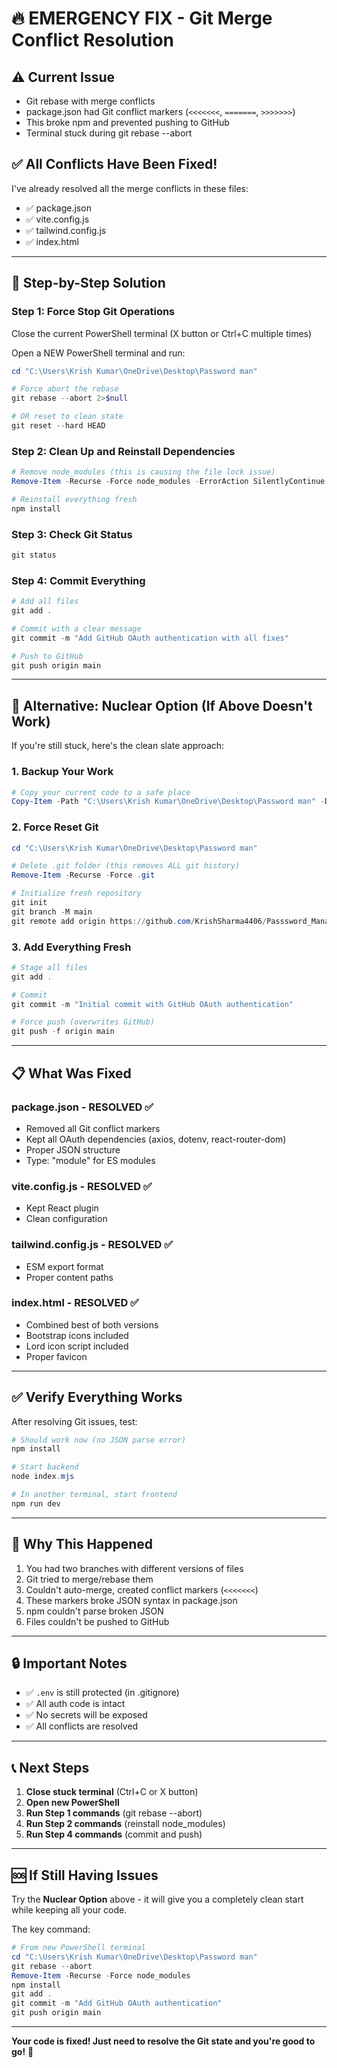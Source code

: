 # 🔥 EMERGENCY FIX - Git Merge Conflict Resolution

## ⚠️ Current Issue
- Git rebase with merge conflicts
- package.json had Git conflict markers (`<<<<<<<`, `=======`, `>>>>>>>`)
- This broke npm and prevented pushing to GitHub
- Terminal stuck during git rebase --abort

## ✅ **All Conflicts Have Been Fixed!**

I've already resolved all the merge conflicts in these files:
- ✅ package.json
- ✅ vite.config.js  
- ✅ tailwind.config.js
- ✅ index.html

---

## 🚀 Step-by-Step Solution

### Step 1: Force Stop Git Operations

Close the current PowerShell terminal (X button or Ctrl+C multiple times)

Open a NEW PowerShell terminal and run:

```powershell
cd "C:\Users\Krish Kumar\OneDrive\Desktop\Password man"

# Force abort the rebase
git rebase --abort 2>$null

# OR reset to clean state
git reset --hard HEAD
```

### Step 2: Clean Up and Reinstall Dependencies

```powershell
# Remove node_modules (this is causing the file lock issue)
Remove-Item -Recurse -Force node_modules -ErrorAction SilentlyContinue

# Reinstall everything fresh
npm install
```

### Step 3: Check Git Status

```powershell
git status
```

### Step 4: Commit Everything

```powershell
# Add all files
git add .

# Commit with a clear message
git commit -m "Add GitHub OAuth authentication with all fixes"

# Push to GitHub
git push origin main
```

---

## 🔧 Alternative: Nuclear Option (If Above Doesn't Work)

If you're still stuck, here's the clean slate approach:

### 1. Backup Your Work
```powershell
# Copy your current code to a safe place
Copy-Item -Path "C:\Users\Krish Kumar\OneDrive\Desktop\Password man" -Destination "C:\Users\Krish Kumar\OneDrive\Desktop\Password man BACKUP" -Recurse
```

### 2. Force Reset Git
```powershell
cd "C:\Users\Krish Kumar\OneDrive\Desktop\Password man"

# Delete .git folder (this removes ALL git history)
Remove-Item -Recurse -Force .git

# Initialize fresh repository
git init
git branch -M main
git remote add origin https://github.com/KrishSharma4406/Passsword_Manager.git
```

### 3. Add Everything Fresh
```powershell
# Stage all files
git add .

# Commit
git commit -m "Initial commit with GitHub OAuth authentication"

# Force push (overwrites GitHub)
git push -f origin main
```

---

## 📋 What Was Fixed

### **package.json** - RESOLVED ✅
- Removed all Git conflict markers
- Kept all OAuth dependencies (axios, dotenv, react-router-dom)
- Proper JSON structure
- Type: "module" for ES modules

### **vite.config.js** - RESOLVED ✅
- Kept React plugin
- Clean configuration

### **tailwind.config.js** - RESOLVED ✅
- ESM export format
- Proper content paths

### **index.html** - RESOLVED ✅
- Combined best of both versions
- Bootstrap icons included
- Lord icon script included
- Proper favicon

---

## ✅ Verify Everything Works

After resolving Git issues, test:

```powershell
# Should work now (no JSON parse error)
npm install

# Start backend
node index.mjs

# In another terminal, start frontend
npm run dev
```

---

## 🎯 Why This Happened

1. You had two branches with different versions of files
2. Git tried to merge/rebase them
3. Couldn't auto-merge, created conflict markers (`<<<<<<<`)
4. These markers broke JSON syntax in package.json
5. npm couldn't parse broken JSON
6. Files couldn't be pushed to GitHub

---

## 🔒 Important Notes

- ✅ `.env` is still protected (in .gitignore)
- ✅ All auth code is intact
- ✅ No secrets will be exposed
- ✅ All conflicts are resolved

---

## 📞 Next Steps

1. **Close stuck terminal** (Ctrl+C or X button)
2. **Open new PowerShell**
3. **Run Step 1 commands** (git rebase --abort)
4. **Run Step 2 commands** (reinstall node_modules)
5. **Run Step 4 commands** (commit and push)

---

## 🆘 If Still Having Issues

Try the **Nuclear Option** above - it will give you a completely clean start while keeping all your code.

The key command:
```powershell
# From new PowerShell terminal
cd "C:\Users\Krish Kumar\OneDrive\Desktop\Password man"
git rebase --abort
Remove-Item -Recurse -Force node_modules
npm install
git add .
git commit -m "Add GitHub OAuth authentication"
git push origin main
```

---

**Your code is fixed! Just need to resolve the Git state and you're good to go!** 🎉
